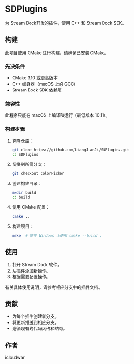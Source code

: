 <!--
 * @Author: JKWTCN jkwtcn@icloud.com
 * @Date: 2025-09-19 09:46:32
 * @LastEditors: Please set LastEditors
 * @LastEditTime: 2025-09-19 10:04:23
 * @FilePath: \StreamDock-Plugins\Plugins\colorPicker\README_CN.md
 * @Description: 
-->

# SDPlugins

为 Stream Dock开发的插件，使用 C++ 和 Stream Dock SDK。

## 构建

此项目使用 CMake 进行构建。请确保已安装 CMake。

### 先决条件

- CMake 3.10 或更高版本
- C++ 编译器（macOS 上的 GCC）
- Stream Dock SDK 依赖项

### 兼容性

此程序只能在 macOS 上编译和运行（最低版本 10.11）。

### 构建步骤

1. 克隆仓库：

   ```bash
   git clone https://github.com/LiangJianJi/SDPlugins.git
   cd SDPlugins
   ```
2. 切换到所需分支：

   ```bash
   git checkout colorPicker 
   ```
3. 创建构建目录：

   ```bash
   mkdir build
   cd build
   ```
4. 使用 CMake 配置：

   ```bash
   cmake ..
   ```
5. 构建项目：

   ```bash
   make  # 或在 Windows 上使用 cmake --build .
   ```

## 使用

1. 打开 Stream Dock 软件。
2. 从插件添加新操作。
3. 根据需要配置操作。

有关具体使用说明，请参考相应分支中的插件文档。

## 贡献

- 为每个插件创建新分支。
- 将更新推送到相应分支。
- 遵循现有的代码风格和结构。

## 作者

icloudwar
